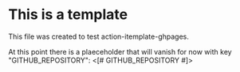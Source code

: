 # This is a template

This file was created to test action-itemplate-ghpages.

At this point there is a plaeceholder that will vanish for now with key "GITHUB_REPOSITORY": <[# GITHUB_REPOSITORY #]>
